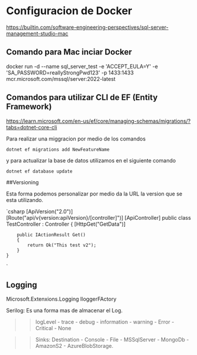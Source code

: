 # Configuracion de Docker
https://builtin.com/software-engineering-perspectives/sql-server-management-studio-mac

## Comando para Mac inciar Docker

docker run -d --name sql_server_test -e 'ACCEPT_EULA=Y' -e 'SA_PASSWORD=reallyStrongPwd123' -p 1433:1433 mcr.microsoft.com/mssql/server:2022-latest


## Comandos para utilizar CLI de EF (Entity Framework)

https://learn.microsoft.com/en-us/ef/core/managing-schemas/migrations/?tabs=dotnet-core-cli

Para realizar una miggracion por medio de los comandos

`dotnet ef migrations add NewFeatureName`

y para actualizar la base de datos utilizamos en el siguiente comando

`dotnet ef database update`

##Versioning

Esta forma podemos personalizar por medio da la URL la version que se esta utilizando.

`csharp
    [ApiVersion("2.0")]    
    [Route("api/v{version:apiVersion}/[controller]")]
    [ApiController]
    public class TestController : Controller
    {
        [HttpGet("GetData")]

        public IActionResult Get()
        {
            return Ok("This test v2");
        }
    }
`


## Logging

Microsoft.Extenxions.Logging
IloggerFActory

Serilog: Es una forma mas de almacenar el Log.  

>> logLevel
        - trace
        - debug
        - information
        - warning
        - Error
        - Critical
        - None

>> Sinks: Destination
    - Console
    - File
    - MSSqlServer
    - MongoDb
    - AmazonS2
    - AzureBlobStorage.